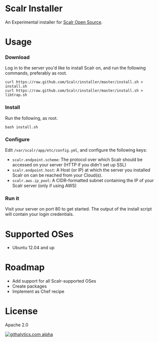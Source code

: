 Scalr Installer
===============

An Experimental installer for [Scalr Open Source][0].


Usage
=====

### Download ###

Log in to the server you'd like to install Scalr on, and run the following
commands, preferably as root.

    curl https://raw.github.com/Scalr/installer/master/install.sh > install.sh
    curl https://raw.github.com/Scalr/installer/master/install.sh > libtrap.sh


### Install ###

Run the following, as root.

    bash install.sh


### Configure ###

Edit `/var/scalr/app/etc/config.yml`, and configure the following keys:

  + `scalr.endpoint.scheme`: The protocol over which Scalr should be accessed
    on your server (HTTP if you didn't set up SSL)
  + `scalr.endpoint.host`: A Host (or IP) at which the server you installed
    Scalr on can be reached from your Cloud(s).
  + `scalr.aws.ip_pool`: A CIDR-formatted subnet containing the IP of your
    Scalr server (only if using AWS)


### Run it ###

Visit your server on port 80 to get started. The output of the install script
will contain your login credentials.


Supported OSes
==============

  + Ubuntu 12.04 and up


Roadmap
=======

  + Add support for all Scalr-supported OSes
  + Create packages
  + Implement as Chef recipe


License
=======

Apache 2.0


[![githalytics.com alpha](https://cruel-carlota.pagodabox.com/fc7a1fe68697f6ffcf93fd8e755deb06 "githalytics.com")](http://githalytics.com/Scalr/installer)


  [0]: https://github.com/Scalr/scalr
